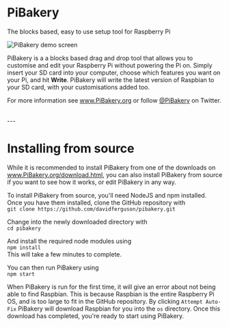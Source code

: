 # PiBakery
The blocks based, easy to use setup tool for Raspberry Pi

![PiBakery demo screen](http://pibakery.org/img/blocks-on-workspace.png)

PiBakery is a a blocks based drag and drop tool that allows you to customise and edit your Raspberry Pi without powering the Pi on. Simply insert your SD card into your computer, choose which features you want on your Pi, and hit **Write**. PiBakery will write the latest version of Raspbian to your SD card, with your customisations added too.

For more information see www.PiBakery.org or follow [@PiBakery](http://twitter.com/PiBakery) on Twitter.

</br>
---

# Installing from source

While it is recommended to install PiBakery from one of the downloads on www.PiBakery.org/download.html, you can also install PiBakery from source if you want to see how it works, or edit PiBakery in any way.

To install PiBakery from source, you'll need NodeJS and npm installed. Once you have them installed, clone the GitHub repository with
</br>
`git clone https://github.com/davidferguson/pibakery.git`

Change into the newly downloaded directory with
</br>
`cd pibakery`

And install the required node modules using
</br>
`npm install`
</br>
This will take a few minutes to complete.

You can then run PiBakery using
</br>
`npm start`

When PiBakery is run for the first time, it will give an error about not being able to find Raspbian. This is because Raspbian is the entire Raspberry Pi OS, and is too large to fit in the GitHub repository. By clicking `Attempt Auto-Fix` PiBakery will download Raspbian for you into the `os` directory. Once this download has completed, you're ready to start using PiBakery.
